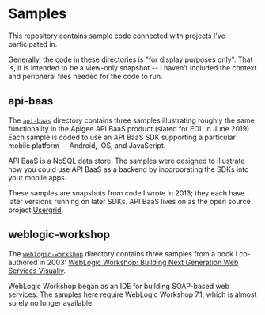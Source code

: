 # Samples

This repository contains sample code connected with projects I've participated in. 

Generally, the code in these directories is "for display purposes only". That is, it is intended to be a view-only snapshot -- I haven't included the context and peripheral files needed for the code to run.

## api-baas

The [`api-baas`](api-baas) directory contains three samples illustrating roughly the same functionality in the Apigee API BaaS product (slated for EOL in June 2019). Each sample is coded to use an API BaaS SDK supporting a particular mobile platform -- Android, IOS, and JavaScript.

API BaaS is a NoSQL data store. The samples were designed to illustrate how you could use API BaaS as a backend by incorporating the SDKs into your mobile apps.

These samples are snapshots from code I wrote in 2013; they each have later versions running on later SDKs. API BaaS lives on as the open source project [Usergrid](http://usergrid.apache.org/).

## weblogic-workshop

The [`weblogic-workshop`](weblogic-workshop) directory contains three samples from a book I co-authored in 2003: [WebLogic Workshop: Building Next Generation Web Services Visually](https://www.amazon.com/BEA-WebLogic-Workshop-Building-Generation/dp/076451797X/ref=tmm_pap_swatch_0?_encoding=UTF8&qid=1536104874&sr=).

WebLogic Workshop began as an IDE for building SOAP-based web services. The samples here require WebLogic Workshop 7.1, which is almost surely no longer available.